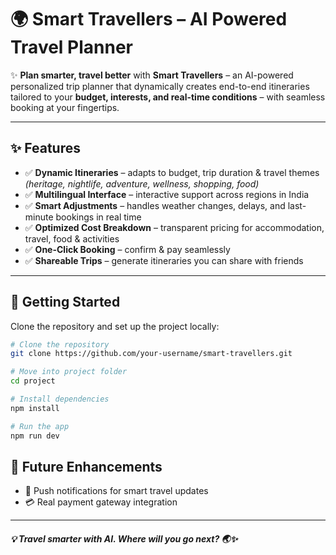 # 🌍 Smart Travellers – AI Powered Travel Planner  

✨ **Plan smarter, travel better** with **Smart Travellers** – an AI-powered personalized trip planner that dynamically creates end-to-end itineraries tailored to your **budget, interests, and real-time conditions** – with seamless booking at your fingertips.  

---

## ✨ Features  
- ✅ **Dynamic Itineraries** – adapts to budget, trip duration & travel themes *(heritage, nightlife, adventure, wellness, shopping, food)*  
- ✅ **Multilingual Interface** – interactive support across regions in India  
- ✅ **Smart Adjustments** – handles weather changes, delays, and last-minute bookings in real time  
- ✅ **Optimized Cost Breakdown** – transparent pricing for accommodation, travel, food & activities  
- ✅ **One-Click Booking** – confirm & pay seamlessly  
- ✅ **Shareable Trips** – generate itineraries you can share with friends  

---

## 🚀 Getting Started  

Clone the repository and set up the project locally:  

```bash
# Clone the repository
git clone https://github.com/your-username/smart-travellers.git

# Move into project folder
cd project

# Install dependencies
npm install

# Run the app
npm run dev
```

## 📌 Future Enhancements
- 🔔 Push notifications for smart travel updates
- 💳 Real payment gateway integration

---

##### 💡 Travel smarter with AI. Where will you go next? 🌏✨
